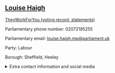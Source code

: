 ## <a href="https://members.parliament.uk/member/4473/contact">Louise Haigh</a>

<a href="https://www.theyworkforyou.com/mp/25357/louise_haigh/sheffield%2C_heeley">TheyWorkForYou (voting record, statements)</a> 

Parliamentary phone number: 02072195255 

Parliamentary email: louise.haigh.mp@parliament.uk 

Party: Labour 

Borough: Sheffield, Heeley 

<details><summary>Extra contact information and social media</summary> 
<li>Website: http://www.louisehaigh.org.uk/</li>
<li>Twitter: https://twitter.com/louhaigh</li>
<li>Constituency office phone number: 01142508113</li>
<li>Constituency office email: louise.haigh.mp@parliament.uk</li>
<li>Facebook:</li>
<li>Instagram:</li>
<li>Youtube:</li>
<li>Linkedin:</li>
<li>Government department phone number:</li>
<li>Government department email:</li>
<li>Threads:</li>
<li>Party office phone number:</li>
<li>Party office email:</li>
<li>Tiktok:</li>
</details>